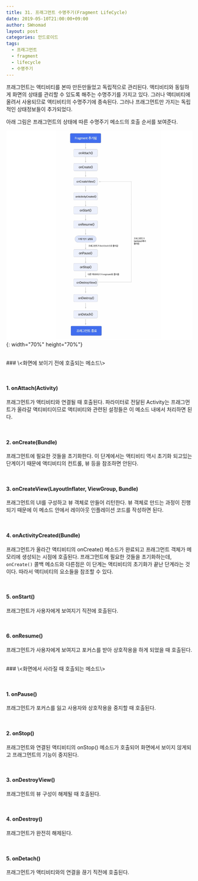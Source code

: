 ```yaml
---
title: 31. 프래그먼트 수명주기(Fragment LifeCycle)
date: 2019-05-10T21:00:00+09:00
author: SWnomad
layout: post
categories: 안드로이드
tags:
  - 프래그먼트
  - fragment
  - lifecycle
  - 수명주기
---
```


프래그먼트는 액티비티를 본따 만든만들었고 독립적으로 관리된다. 액티비티와 동일하게 화면의 상태를 관리할 수 있도록 해주는 수명주기를 가지고 있다. 그러나 액티비티에 올려서 사용되므로 액티비티의 수명주기에 종속된다. 그러나 프래그먼트만 가지는 독립적인 상태정보들이 추가되었다.

아래 그림은 프래그먼트의 상태에 따른 수명주기 메소드의 호출 순서를 보여준다.

![1](/images/android/31/1.png){: width="70%" height="70%"}

<br>
### \<화면에 보이기 전에 호출되는 메소드\>

&nbsp;
#### 1. onAttach(Activity)

프래그먼트가 액티비티와 연결될 때 호출된다. 파라미터로 전달된 Activity는 프래그먼트가 올라갈 액티비티이므로 액티비티와 관련된 설정들은 이 메소드 내에서 처리하면 된다.

&nbsp;
#### 2. onCreate(Bundle)

프래그먼트에 필요한 것들을 초기화한다. 이 단계에서는 액티비티 역시 초기화 되고있는 단계이기 때문에 액티비티의 컨트롤, 뷰 등을 참조하면 안된다.

&nbsp;
#### 3. onCreateView(LayoutInflater, ViewGroup, Bundle)

프래그먼트의 UI를 구성하고 뷰 객체로 만들어 리턴한다. 뷰 객체로 만드는 과정이 진행되기 때문에 이 메소드 안에서 레이아웃 인플레이션 코드를 작성하면 된다.

&nbsp;
#### 4. onActivityCreated(Bundle)

프래그먼트가 올라간 액티비티의 onCreate() 메소드가 완료되고 프래그먼트 객체가 메모리에 생성되는 시점에 호출된다. 프래그먼트에 필요한 것들을 초기화하는데, `onCreate()` 콜백 메소드와 다른점은 이 단계는 액티비티의 초기화가 끝난 단계라는 것이다. 따라서 액티비티의 요소들을 참조할 수 있다.

&nbsp;
#### 5. onStart()

프래그먼트가 사용자에게 보여지기 직전에 호출된다.

&nbsp;
#### 6. onResume()

프래그먼트가 사용자에게 보여지고 포커스를 받아 상호작용을 하게 되었을 때 호출된다.

<br>
### \<화면에서 사라질 때 호출되는 메소드\>

&nbsp;
#### 1. onPause()

프래그먼트가 포커스를 잃고 사용자와 상호작용을 중지할 때 호출된다.

&nbsp;
#### 2. onStop()

프래그먼트와 연결된 액티비티의 onStop() 메소드가 호출되어 화면에서 보이지 않게되고 프래그먼트의 기능이 중지된다.

&nbsp;
#### 3. onDestroyView()

프래그먼트의 뷰 구성이 해제될 때 호출된다.

&nbsp;
#### 4. onDestroy()

프래그먼트가 완전히 해제된다.

&nbsp;
#### 5. onDetach()

프래그먼트가 액티비티와의 연결을 끊기 직전에 호출된다.